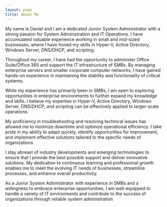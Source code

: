 ```yaml
---
layout: page
title: About Me 
---
```

<p>My name is Daniel and I am a dedicated Junior System Administrator with a strong passion for System Administration and IT Operations. I have accumulated valuable experience working in small and mid-sized businesses, where I have honed my skills in Hyper-V, Active Directory, Windows Server, DNS/DHCP, and scripting.

Throughout my career, I have had the opportunity to administer Office Suite/Office 365 and support the IT infrastructure of SMBs. By managing enterprise servers and smaller  corporate computer networks, I have gained hands-on experience in maintaining the stability and functionality of critical systems.

While my experience has primarily been in SMBs, I am open to exploring opportunities in enterprise environments to further expand my knowledge and skills. I believe my expertise in Hyper-V, Active Directory, Windows Server, DNS/DHCP, and scripting can be effectively applied to larger-scale operations.

My proficiency in troubleshooting and resolving technical issues has allowed me to minimize downtime and optimize operational efficiency. I take pride in my ability to adapt quickly, identify opportunities for improvement, and implement effective solutions tailored to the specific needs of organizations.

I stay abreast of industry developments and emerging technologies to ensure that I provide the best possible support and deliver innovative solutions. My dedication to continuous learning and professional growth enables me to meet the evolving IT needs of businesses, streamline processes, and enhance overall productivity.

As a Junior System Administrator with experience in SMBs and a willingness to embrace enterprise opportunities, I am well-equipped to handle a variety of IT environments and contribute to the success of organizations through reliable system administration</p>
